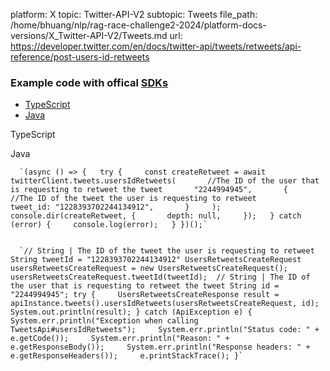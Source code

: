 platform: X
topic: Twitter-API-V2
subtopic: Tweets
file_path: /home/bhuang/nlp/rag-race-challenge2-2024/platform-docs-versions/X_Twitter-API-V2/Tweets.md
url: https://developer.twitter.com/en/docs/twitter-api/tweets/retweets/api-reference/post-users-id-retweets


### Example code with offical [SDKs](https://developer.twitter.com/en/docs/twitter-api/tools-and-libraries/sdks/overview)

* [TypeScript](#tab0)
* [Java](#tab1)

TypeScript

Java

      `(async () => {   try {     const createRetweet = await twitterClient.tweets.usersIdRetweets(       //The ID of the user that is requesting to retweet the tweet       "2244994945",       {         //The ID of the tweet the user is requesting to retweet         tweet_id: "1228393702244134912",       }     );     console.dir(createRetweet, {       depth: null,     });   } catch (error) {     console.log(error);   } })();`
    

      `// String | The ID of the tweet the user is requesting to retweet String tweetId = "1228393702244134912" UsersRetweetsCreateRequest usersRetweetsCreateRequest = new UsersRetweetsCreateRequest(); usersRetweetsCreateRequest.tweetId(tweetId);  // String | The ID of the user that is requesting to retweet the tweet String id = "2244994945"; try {     UsersRetweetsCreateResponse result = apiInstance.tweets().usersIdRetweets(usersRetweetsCreateRequest, id);     System.out.println(result); } catch (ApiException e) {     System.err.println("Exception when calling TweetsApi#usersIdRetweets");     System.err.println("Status code: " + e.getCode());     System.err.println("Reason: " + e.getResponseBody());     System.err.println("Response headers: " + e.getResponseHeaders());     e.printStackTrace(); }`
